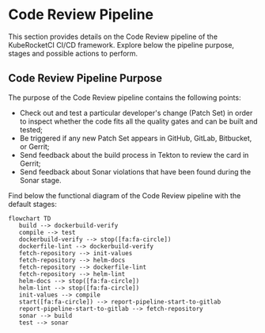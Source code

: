 # Code Review Pipeline

<head>
  <link rel="canonical" href="https://docs.kuberocketci.io/docs/user-guide/code-review-pipeline/" />
</head>

This section provides details on the Code Review pipeline of the KubeRocketCI CI/CD framework. Explore below the pipeline purpose, stages and possible actions to perform.

## Code Review Pipeline Purpose

The purpose of the Code Review pipeline contains the following points:

* Check out and test a particular developer's change (Patch Set) in order to inspect whether the code fits all the quality gates and can be built and tested;
* Be triggered if any new Patch Set appears in GitHub, GitLab, Bitbucket, or Gerrit;
* Send feedback about the build process in Tekton to review the card in Gerrit;
* Send feedback about Sonar violations that have been found during the Sonar stage.

Find below the functional diagram of the Code Review pipeline with the default stages:

```mermaid
flowchart TD
   build --> dockerbuild-verify
   compile --> test
   dockerbuild-verify --> stop([fa:fa-circle])
   dockerfile-lint --> dockerbuild-verify
   fetch-repository --> init-values
   fetch-repository --> helm-docs
   fetch-repository --> dockerfile-lint
   fetch-repository --> helm-lint
   helm-docs --> stop([fa:fa-circle])
   helm-lint --> stop([fa:fa-circle])
   init-values --> compile
   start([fa:fa-circle]) --> report-pipeline-start-to-gitlab
   report-pipeline-start-to-gitlab --> fetch-repository
   sonar --> build
   test --> sonar
```
